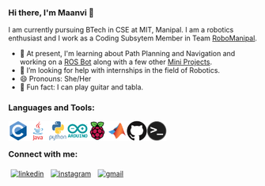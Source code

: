 ### Hi there, I'm Maanvi 👋

I am currently pursuing BTech in CSE at MIT, Manipal. I am a robotics enthusiast and I work as a Coding Subsytem Member in Team [RoboManipal](https://robomanipal.com/#/).  

- 🌱 At present, I'm learning about Path Planning and Navigation and working on a [ROS Bot](https://github.com/maanvisingh/ROS_Bot) along with a few other [Mini Projects](https://github.com/maanvisingh/Mini_Projects).
- 🤔 I’m looking for help with internships in the field of Robotics.   
- 😄 Pronouns: She/Her
- 🎵 Fun fact: I can play guitar and tabla.
 
 ### Languages and Tools:
<img align="left" alt="" width="40px" src="https://github.com/devicons/devicon/blob/master/icons/c/c-original.svg" />
<img align="left" width="40px" src="https://github.com/devicons/devicon/blob/master/icons/java/java-original-wordmark.svg" />
<img align="left" width="40px" src="https://github.com/devicons/devicon/blob/master/icons/python/python-original-wordmark.svg" />
<img align="left" alt="" width="40px" src="https://github.com/devicons/devicon/blob/master/icons/arduino/arduino-original-wordmark.svg" />
<img align="left" width="40px" src="https://github.com/devicons/devicon/blob/master/icons/raspberrypi/raspberrypi-original.svg" />
<img align="left" alt="" width="40px" src="https://github.com/devicons/devicon/blob/master/icons/matlab/matlab-original.svg" />
<img align="left" alt="" width="100px" src="https://docs.pickit3d.com/en/2.0/_images/ros-logo.png" />
<img align="left" alt="" width="30px" src="https://www.pngkey.com/png/full/221-2216011_ros-gazebo-logo.png" />
<img align="left" alt="GitHub" width="40px" src="https://raw.githubusercontent.com/github/explore/78df643247d429f6cc873026c0622819ad797942/topics/github/github.png" />
<img align="left" alt="Terminal" width="40px" src="https://raw.githubusercontent.com/github/explore/80688e429a7d4ef2fca1e82350fe8e3517d3494d/topics/terminal/terminal.png" />
<img align="left" alt="" width="40px" src="https://i.ytimg.com/an/XD7HBFlIFMM/73075643-6561-4a39-a0e0-f9c3e426a06a_mq.jpg?v=5cb4d821" />
<br>
<br>

### Connect with me:
<p align="left"> 
<a href="https://www.linkedin.com/in/maanvi-singh-b163741a5/"><img alt="linkedin" width="6%" style="padding:5px" src="https://img.icons8.com/nolan/512/linkedin.png"/></a> 
<a href="https://www.instagram.com/maanvisingh_/"><img alt="instagram" width="6%" style="padding:5px" src="https://img.icons8.com/nolan/512/instagram-new.png"/></a> 
<a href="mailto: singhmaanvi3@gmail.com"><img alt="gmail" width="6%" style="padding:5px" src="https://img.icons8.com/nolan/512/gmail.png"/></a>
 </p>
 
